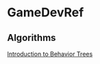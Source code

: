# GameDevRef

## Algorithms 

[Introduction to Behavior Trees](https://web.archive.org/web/20140723035304/http://www.altdev.co/2011/02/24/introduction-to-behavior-trees/)
